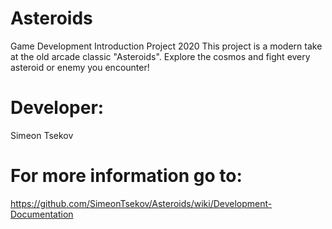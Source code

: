 # Asteroids
Game Development Introduction Project 2020
This project is a modern take at the old arcade classic "Asteroids". Explore the cosmos and fight every asteroid or enemy you encounter!  
  
# Developer: 
Simeon Tsekov  

# For more information go to:  
https://github.com/SimeonTsekov/Asteroids/wiki/Development-Documentation
